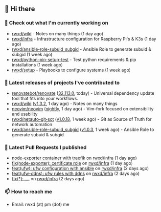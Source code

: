 ## 👋 Hi there

### 👷 Check out what I'm currently working on


- [rwxd/wiki](https://github.com/rwxd/wiki) - Notes on many things (1 day ago)
- [rwxd/infra](https://github.com/rwxd/infra) - Infrastructure configuration for Raspberry Pi&#39;s &amp; K3s (1 day ago)
- [rwxd/ansible-role-subuid_subgid](https://github.com/rwxd/ansible-role-subuid_subgid) - Ansible Role to generate subuid &amp; subgid (1 week ago)
- [rwxd/python-pip-setup-test](https://github.com/rwxd/python-pip-setup-test) - Test python requirements &amp; pip installations (1 week ago)
- [rwxd/setup](https://github.com/rwxd/setup) - Playbooks to configure systems (1 week ago)

### 🔭 Latest releases of projects I've contributed to


- [renovatebot/renovate](https://github.com/renovatebot/renovate) ([32.113.0](https://github.com/renovatebot/renovate/releases/tag/32.113.0), today) - Universal dependency update tool that fits into your workflows.
- [rwxd/wiki](https://github.com/rwxd/wiki) ([v1.3.2](https://github.com/rwxd/wiki/releases/tag/v1.3.2), 1 day ago) - Notes on many things
- [neovim/neovim](https://github.com/neovim/neovim) ([nightly](https://github.com/neovim/neovim/releases/tag/nightly), 1 day ago) - Vim-fork focused on extensibility and usability
- [rwxd/netauto-git-sot](https://github.com/rwxd/netauto-git-sot) ([v1.0.18](https://github.com/rwxd/netauto-git-sot/releases/tag/v1.0.18), 1 week ago) - Git as Source of Truth for network automation
- [rwxd/ansible-role-subuid_subgid](https://github.com/rwxd/ansible-role-subuid_subgid) ([v1.0.3](https://github.com/rwxd/ansible-role-subuid_subgid/releases/tag/v1.0.3), 1 week ago) - Ansible Role to generate subuid &amp; subgid

### 🔨 Latest Pull Requests I published


- [node-exporter container with traefik](https://github.com/rwxd/infra/pull/50) on [rwxd/infra](https://github.com/rwxd/infra) (1 day ago)
- [fix(node-exporter): certificate role](https://github.com/rwxd/infra/pull/49) on [rwxd/infra](https://github.com/rwxd/infra) (1 day ago)
- [feat(ufw): ufw configuration with ansible](https://github.com/rwxd/infra/pull/47) on [rwxd/infra](https://github.com/rwxd/infra) (2 days ago)
- [feat(ufw-ddns): ufw rules with ddns](https://github.com/rwxd/infra/pull/46) on [rwxd/infra](https://github.com/rwxd/infra) (2 days ago)
- [fix(*): ....](https://github.com/rwxd/infra/pull/44) on [rwxd/infra](https://github.com/rwxd/infra) (2 days ago)

### 📫 How to reach me

- Email: rwxd (at) pm (dot) me

